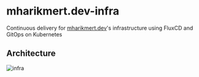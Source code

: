 # mharikmert.dev-infra
Continuous delivery for [mharikmert.dev](https://mharikmert.dev)'s infrastructure using FluxCD and GitOps on Kubernetes


## Architecture

![infra](https://user-images.githubusercontent.com/42295478/204051062-d51bccc5-2428-4a57-8b6a-35ef559e52ad.svg)

<!-- TODO: Add flux-system components and image update automation -->
